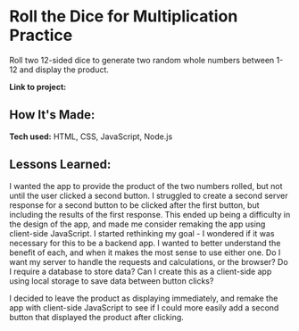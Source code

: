 # Roll the Dice for Multiplication Practice
Roll two 12-sided dice to generate two random whole numbers between 1-12 and display the product.

**Link to project:** 

## How It's Made:
**Tech used:** HTML, CSS, JavaScript, Node.js

## Lessons Learned:
I wanted the app to provide the product of the two numbers rolled, but not until the user clicked a second button. I struggled to create a second server response for a second button to be clicked after the first button, but including the results of the first response. This ended up being a difficulty in the design of the app, and made me consider remaking the app using client-side JavaScript. I started rethinking my goal - I wondered if it was necessary for this to be a backend app. I wanted to better understand the benefit of each, and when it makes the most sense to use either one. Do I want my server to handle the requests and calculations, or the browser? Do I require a database to store data? Can I create this as a client-side app using local storage to save data between button clicks?

I decided to leave the product as displaying immediately, and remake the app with client-side JavaScript to see if I could more easily add a second button that displayed the product after clicking. 